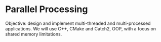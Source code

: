 # Parallel Processing

Objective: design and implement multi-threaded and multi-processed applications. 
We will use C++, CMake and Catch2, OOP, with a focus on shared memory limitations. 

